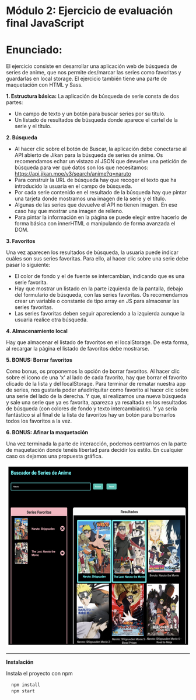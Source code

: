 # Módulo 2: Ejercicio de evaluación final JavaScript

# Enunciado:

El ejercicio consiste en desarrollar una aplicación web de búsqueda de series de anime, que nos permite des/marcar las series como favoritas y guardarlas en local storage. El ejercicio también tiene una parte de maquetación con HTML y Sass.

**1. Estructura básica:**
La aplicación de búsqueda de serie consta de dos partes:

- Un campo de texto y un botón para buscar series por su título.
- Un listado de resultados de búsqueda donde aparece el cartel de la serie y el título.

**2. Búsqueda**

- Al hacer clic sobre el botón de Buscar, la aplicación debe conectarse al API abierto de Jikan para la búsqueda de series de anime. Os recomendamos echar un vistazo al JSON que devuelve una petición de búsqueda para ver qué datos son los que necesitamos:
  https://api.jikan.moe/v3/search/anime?q=naruto
- Para construir la URL de búsqueda hay que recoger el texto que ha introducido la usuaria en el campo de búsqueda.
- Por cada serie contenido en el resultado de la búsqueda hay que pintar una tarjeta donde mostramos una imagen de la serie y el título.
- Algunas de las series que devuelve el API no tienen imagen. En ese caso hay que mostrar una imagen de relleno.
- Para pintar la información en la página se puede elegir entre hacerlo de forma básica con innerHTML o manipulando de forma avanzada el DOM.

**3. Favoritos**

Una vez aparecen los resultados de búsqueda, la usuaria puede indicar cuáles son sus series favoritas. Para ello, al hacer clic sobre una serie debe pasar lo siguiente:

- El color de fondo y el de fuente se intercambian, indicando que es una serie favorita.
- Hay que mostrar un listado en la parte izquierda de la pantalla, debajo del formulario de búsqueda, con las series favoritas. Os recomendamos crear un variable o constante de tipo array en JS para
  almacenar las series favoritas.
- Las series favoritas deben seguir apareciendo a la izquierda aunque la usuaria realice otra búsqueda.

**4. Almacenamiento local**

Hay que almacenar el listado de favoritos en el localStorage. De esta forma, al recargar la página el listado de favoritos debe mostrarse.

**5. BONUS: Borrar favoritos**

Como bonus, os proponemos la opción de borrar favoritos. Al hacer clic sobre el icono de una 'x' al lado de cada favorito, hay que borrar el favorito clicado de la lista y del localStorage.
Para terminar de rematar nuestra app de series, nos gustaría poder añadir/quitar como favorito al hacer clic sobre una serie del lado de la derecha. Y que, si realizamos una nueva búsqueda y sale una serie que ya es favorita, aparezca ya resaltada en los resultados de búsqueda (con colores de fondo y texto intercambiados).
Y ya sería fantástico si al final de la lista de favoritos hay un botón para borrarlos todos los favoritos a la vez.

**6. BONUS: Afinar la maquetación**

Una vez terminada la parte de interacción, podemos centrarnos en la parte de maquetación donde tenéis libertad para decidir los estilo. En cualquier caso os dejamos una propuesta gráfica.

<img src="./src/images/design.png" alt="Design" height="500"/>

---

**Instalación**

Instala el proyecto con npm

```bash
  npm install
  npm start
```
